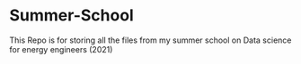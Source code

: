 # Summer-School
This Repo is for storing all the files from my summer school on Data science for energy engineers (2021)
